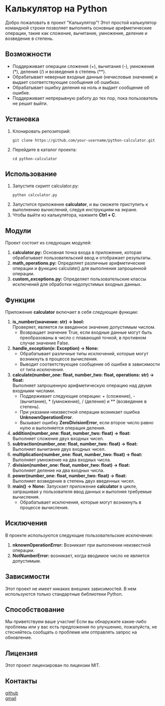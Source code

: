 # Калькулятор на Python

Добро пожаловать в проект "Калькулятор"! Этот простой калькулятор командной строки позволяет выполнять основные арифметические операции, такие как сложение, вычитание, умножение, деление и возведение в степень.

## Возможности
- Поддерживает операции сложения (+), вычитания (-), умножения (*), деления (/) и возведения в степень (**).
- Обрабатывает неверные входные данные (нечисловые значения) и выдает соответствующие сообщения об ошибках.
- Обрабатывает ошибку деления на ноль и выдает сообщение об ошибке.
- Поддерживает непрерывную работу до тех пор, пока пользователь не решит выйти.

## Установка
1. Клонировать репозиторий:
   ```
   git clone https://github.com/your-username/python-calculator.git
   ```
2. Перейдите в каталог проекта:
   ```
   cd python-calculator
   ```
## Использование
1. Запустите скрипт calculator.py:
   ```
   python calculator.py
   ```
2. Запустится приложение <b>calculator</b>, и вы сможете приступить к выполнению вычислений, следуя инструкциям на экране.
3. Чтобы выйти из калькулятора, нажмите <b>Ctrl + C</b>.

## Модули
Проект состоит из следующих модулей:

1. <b>calculator.py:</b> Основная точка входа в приложение, которая обрабатывает пользовательский ввод и отображает результаты.
2. <b>math_operations.py:</b> Определяет различные арифметические операции и функцию calculate() для выполнения запрошенной операции.
3. <b>custom_exceptions.py:</b> Определяет пользовательские классы исключений для обработки недопустимых входных данных.

## Функции
Приложение <b>calculator</b> включает в себя следующие функции:

1. <b>is_number(значение: str) -> bool:</b><br>
Проверяет, является ли введенное значение допустимым числом.
   - Возвращает значение True, если входные данные могут быть преобразованы в число с плавающей точкой, в противном случае значение False.
2. <b>handle_exception(e: Exception) -> None:</b><br>
   - Обрабатывает различные типы исключений, которые могут возникнуть в процессе вычисления.
   - Выводит соответствующее сообщение об ошибке в зависимости от типа исключения.
3. <b>calculate(number_one: float, number_two: float, operations: str) -> float:</b><br>
Выполняет запрошенную арифметическую операцию над двумя входными числами.
   - Поддерживает следующие операции: + (сложение), - (вычитание), * (умножение), / (деление) и ** (возведение в степень).
   - При указании неизвестной операции возникает ошибка <b>UnknownOperationError</b>.
   - Вызывает ошибку <b>ZeroDivisionError</b>, если второе число равно нулю и выполняется операция деления.
4. <b>addition(number_one: float, number_two: float) -> float:</b><br>
Выполняет сложение двух входных чисел.
5. <b>subtraction(number_one: float, number_two: float) -> float:</b><br>
Выполняет вычитание двух входных чисел.
6. <b>multiplication(number_one: float, number_two: float) -> float:</b><br>
Выполняет умножение на два входных числа.
7. <b>division(number_one: float, number_two: float) -> float:</b><br>
Выполняет деление на два входных числа.
7. <b>power(number_one: float, number_two: float) -> float:</b><br>
Выполняет возведение в степень двух введенных чисел.
8. <b>main() -> None:</b>
Запускает приложение <b>calculator</b> в цикле, запрашивая у пользователя ввод данных и выполняя требуемые вычисления.
   - Обрабатывает исключения, которые могут возникнуть в процессе вычисления.

## Исключения
В проекте используются следующие пользовательские исключения:

1. <b>nknownOperationError:</b> Возникает при выполнении неизвестной операции.
2. <b>NotNumberError:</b> возникает, когда вводимое число не является допустимым.

## Зависимости
Этот проект не имеет никаких внешних зависимостей. В нем используются только стандартные библиотеки Python.

## Способствование

Мы приветствуем ваше участие! Если вы обнаружите какие-либо проблемы или у вас есть предложения по улучшению, пожалуйста, не стесняйтесь сообщать о проблеме или отправлять запрос на обновление.

## Лицензия
Этот проект лицензирован по лицензии MIT.

## Контакты
[github](https://github.com/kilona57)</br>
[gmail](kondrashka04@gmail.com)


